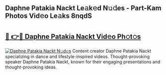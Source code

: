 ## Daphne Patakia Nackt Le𝚊k𝚎d N𝚞𝚍es - Part-Kam Photos Vid𝚎o Le𝚊ks 8nqdS

# <h2><a href="http://fb0sz3.evod.top/?m=Daphne+Patakia+Nackt">🔗 👉🔴 Daphne Patakia Nackt Vid𝚎o Ph𝚘t𝚘s</a></h2>

[![Daphne Patakia Nackt N𝚞d𝚎s](https://i.imgur.com/8V9OHl7.gif)](http://fb0sz3.evod.top/?m=Daphne+Patakia+Nackt)
Content creator Daphne Patakia Nackt specializing in dance and lifestyle-inspired videos. Thought-provoking speaker Daphne Patakia Nackt, known for their engaging presentations and thought-provoking ideas. 
